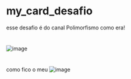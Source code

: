 # my_card_desafio

esse desafio é do canal 
Polimorfismo
como era!
#
![image](https://github.com/EiJhonatan/my_card_desafio/assets/103134496/5574627e-c472-4196-843c-78389f5dbd6e)
#
como fico o meu 
![image](https://github.com/EiJhonatan/my_card_desafio/assets/103134496/9d45bb02-ebc6-4fa0-a341-0d4b496ebcd8)

